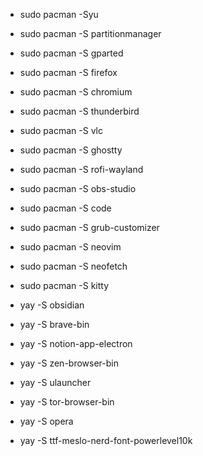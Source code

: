  - sudo pacman -Syu


 - sudo pacman -S partitionmanager
 - sudo pacman -S gparted

 - sudo pacman -S firefox
 - sudo pacman -S chromium

 - sudo pacman -S thunderbird
 - sudo pacman -S vlc
 - sudo pacman -S ghostty
 - sudo pacman -S rofi-wayland
 - sudo pacman -S obs-studio
 - sudo pacman -S code
 - sudo pacman -S grub-customizer
 - sudo pacman -S neovim
 - sudo pacman -S neofetch
 - sudo pacman -S kitty


 - yay -S obsidian
 - yay -S brave-bin
 - yay -S notion-app-electron
 - yay -S zen-browser-bin
 - yay -S ulauncher
 - yay -S tor-browser-bin
 - yay -S opera

 - yay -S ttf-meslo-nerd-font-powerlevel10k